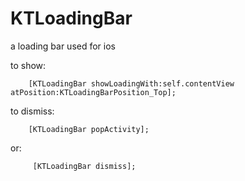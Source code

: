 # KTLoadingBar
a loading bar used for ios

to show:
``` objc
    [KTLoadingBar showLoadingWith:self.contentView atPosition:KTLoadingBarPosition_Top];
```
to dismiss:
``` objc
    [KTLoadingBar popActivity];
```  
or:
``` objc
     [KTLoadingBar dismiss];
```
